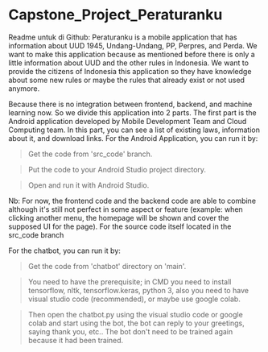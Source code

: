 # Capstone_Project_Peraturanku 

Readme untuk di Github:
Peraturanku is a mobile application that has information about UUD 1945, Undang-Undang, PP, Perpres, and Perda. We want to make this application because as mentioned before there is only a little information about UUD and the other rules in Indonesia. We want to provide the citizens of Indonesia this application so they have knowledge about some new rules or maybe the rules that already exist or not used anymore.

Because there is no integration between frontend, backend, and machine learning now. So we divide this application into 2 parts. The first part is the Android application developed by Mobile Development Team and Cloud Computing team. In this part, you can see a list of existing laws, information about it, and download links.
For the Android Application, you can run it by: 
> Get the code from 'src_code' branch. 

> Put the code to your Android Studio project directory.

> Open and run it with Android Studio.

Nb: For now, the frontend code and the backend code are able to combine although it's still not perfect in some aspect or feature (example: when clicking another menu, the homepage will be shown and cover the supposed UI for the page).
For the source code itself located in the src_code branch


For the chatbot, you can run it by:
> Get the code from 'chatbot' directory on 'main'.

> You need to have the prerequisite; in CMD you need to install tensorflow, nltk, tensorflow.keras, python 3, also you need to have visual studio code (recommended),
or maybe use google colab.

> Then open the chatbot.py using the visual studio code or google colab and start using the bot, the bot can reply to your greetings, saying thank you, etc.. The bot don't need to be trained again because it had been trained.
